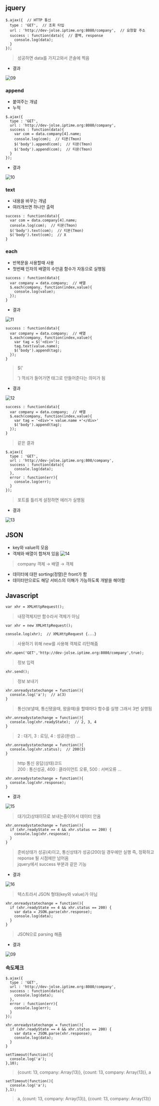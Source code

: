 ## jquery
```
$.ajax({  // HTTP 통신
  type : 'GET',  // 조회 타입
  url : 'http://dev-jolse.iptime.org:8080/company',  // 요청할 주소
  success : function(data){  // 콜백, response
    console.log(data);
  }
});
```
> 성공하면 data를 가지고와서 콘솔에 찍음
- 결과

![09](img/09.png)<br />
### append
- 붙여주는 개념
- 누적
```
$.ajax({
  type : 'GET',
  url : 'http://dev-jolse.iptime.org:8080/company',
  success : function(data){
    var com = data.company[4].name;
    console.log(com);  // 티몬(Tmon)
    $('body').append(com);  // 티몬(Tmon)
    $('body').append(com);  // 티몬(Tmon)
  }
});
```
- 결과

![10](img/10.png)<br />
### text
- 내용을 바꾸는 개념
- 여러개쓰면 하나만 출력
```
success : function(data){
  var com = data.company[4].name;
  console.log(com);  // 티몬(Tmon)
  $('body').text(com);  // 티몬(Tmon)
  $('body').text(com);  // X
}
```
### each
- 반복문을 사용할때 사용
- 첫번째 인자의 배열의 수만큼 함수가 자동으로 실행됨
```
success : function(data){
  var company = data.company;  // 배열
  $.each(company, function(index,value){
    console.log(value);
  });
}
```
- 결과

![11](img/11.png)<br />
```
success : function(data){
  var company = data.company;  // 배열
  $.each(company, function(index,value){
    var tag = $('<div>');
    tag.text(value.name);
    $('body').append(tag);
  });
}
```
> $('<div>') 꺽쇠가 들어가면 태그로 만들어준다는 의미가 됨
- 결과
  
![12](img/12.png)<br />
```
success : function(data){
  var company = data.company;  // 배열
  $.each(company, function(index,value){
    var tag = '<div>'+ value.name +'</div>'
    $('body').append(tag);
  });
}
```
> 같은 결과
```
$.ajax({
  type : 'GET',
  url : 'http://dev-jolse.iptime.org:808/company',
  success : function(data){
    console.log(data);
  },
  error : function(err){
    console.log(err);
  }
});
```
> 포트를 틀리게 설정하면 에러가 실행됨
- 결과

![13](img/13.png)<br />
## JSON
- key와 value의 모음
- 객체와 배열이 합쳐져 있음
![14](img/14.png)
> company 객체 → 배열 → 객체
- 데이터에 대한 sorting(정렬)은 front가 함
- 데이터만으로도 해당 서비스의 이해가 가능하도록 개발을 해야함

## Javascript
```
var xhr = XMLHttpRequest();
```
> 내장객체지만 함수라서 객체가 아님
```
var xhr = new XMLHttpRequest();

console.log(xhr);  // XMLHttpRequest {...}
```
> 사용하기 위해 new를 사용해 객체로 리턴해줌
```
xhr.open('GET','http://dev-jolse.iptime.org:8080/company',true);
```
> 정보 입력
```
xhr.send();
```
> 정보 보내기
```
xhr.onreadystatechange = function(){
  console.log('a');  // a(3)
}
```
> 통신(보낼때, 통신됐을때, 왔을때)을 할때마다 함수를 실행 그래서 3번 실행됨
```
xhr.onreadystatechange = function(){
  console.log(xhr.readyState);  // 2, 3, 4
}
```
> 2 : 대기, 3 : 로딩, 4 : 성공(완성) ...
```
xhr.onreadystatechange = function(){
  console.log(xhr.status);  // 200(3)
}
```
> http 통신 응답(상태)코드<br />200 : 통신성공, 400 : 클라이언트 오류, 500 : 서버오류 ...
```
xhr.onreadystatechange = function(){
  console.log(xhr.response);
}
```
- 결과

![15](img/15.png)
> 대기(2)상태이므로 보내는중이어서 데이터 안옴
```
xhr.onreadystatechange = function(){
  if (xhr.readyState == 4 && xhr.status == 200) {
    console.log(xhr.response);
  }
}
```
> 준비상태가 성공(4)이고, 통신상태가 성공(200)일 경우에만 실행 즉, 정확하고 reponse 될 시점에만 넘어옴<br />jquery에서 success 부분과 같은 기능
- 결과

![16](img/16.png)
> 텍스트라서 JSON 형태(key와 value)가 아님
```
xhr.onreadystatechange = function(){
  if (xhr.readyState == 4 && xhr.status == 200) {
    var data = JSON.parse(xhr.response);
    console.log(data);
  }
}
```
> JSON으로 parsing 해줌
- 결과


![09](img/09.png)

### 속도체크
```
$.ajax({
  type : 'GET',
  url : 'http://dev-jolse.iptime.org:8080/company',
  success : function(data){
    console.log(data);
  },
  error : function(err){
    console.log(err);
  }
});
```
```
xhr.onreadystatechange = function(){
  if (xhr.readyState == 4 && xhr.status == 200) {
    var data = JSON.parse(xhr.response);
    console.log(data);
  }
}
```
```
setTimeout(function(){
  console.log('a');
},10);
```
> {count: 13, company: Array(13)}, {count: 13, company: Array(13)}, a
```
setTimeout(function(){
  console.log('a');
},1);
```
> a, {count: 13, company: Array(13)}, {count: 13, company: Array(13)}
